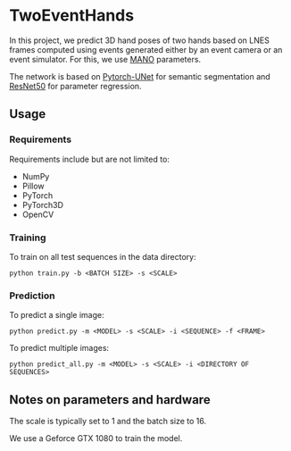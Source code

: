 # TwoEventHands

In this project, we predict 3D hand poses of two hands based on LNES frames computed using events generated either by an event camera or an event simulator.
For this, we use [MANO](https://mano.is.tue.mpg.de/) parameters.

The network is based on [Pytorch-UNet](https://github.com/milesial/Pytorch-UNet) for semantic segmentation and [ResNet50](https://github.com/pytorch/vision/blob/master/torchvision/models/resnet.py) for parameter regression.

## Usage

### Requirements
Requirements include but are not limited to:
* NumPy
* Pillow
* PyTorch
* PyTorch3D
* OpenCV

### Training
To train on all test sequences in the data directory:

`python train.py -b <BATCH SIZE> -s <SCALE>`

### Prediction
To predict a single image:

`python predict.py -m <MODEL> -s <SCALE> -i <SEQUENCE> -f <FRAME>`

To predict multiple images:

`python predict_all.py -m <MODEL> -s <SCALE> -i <DIRECTORY OF SEQUENCES>`

## Notes on parameters and hardware

The scale is typically set to 1 and the batch size to 16.

We use a Geforce GTX 1080 to train the model.
